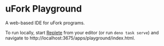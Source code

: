 # uFork Playground

A web-based IDE for uFork programs.

To run locally, start [Replete](https://github.com/jamesdiacono/Replete) from
your editor (or run `deno task serve`) and navigate to
http://localhost:3675/apps/playground/index.html.
